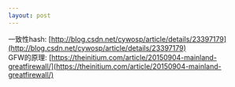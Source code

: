 ```yaml
---
layout: post
---
```



一致性hash:
[http://blog.csdn.net/cywosp/article/details/23397179](http://blog.csdn.net/cywosp/article/details/23397179)
<br>
GFW的原理:
[https://theinitium.com/article/20150904-mainland-greatfirewall/](https://theinitium.com/article/20150904-mainland-greatfirewall/)